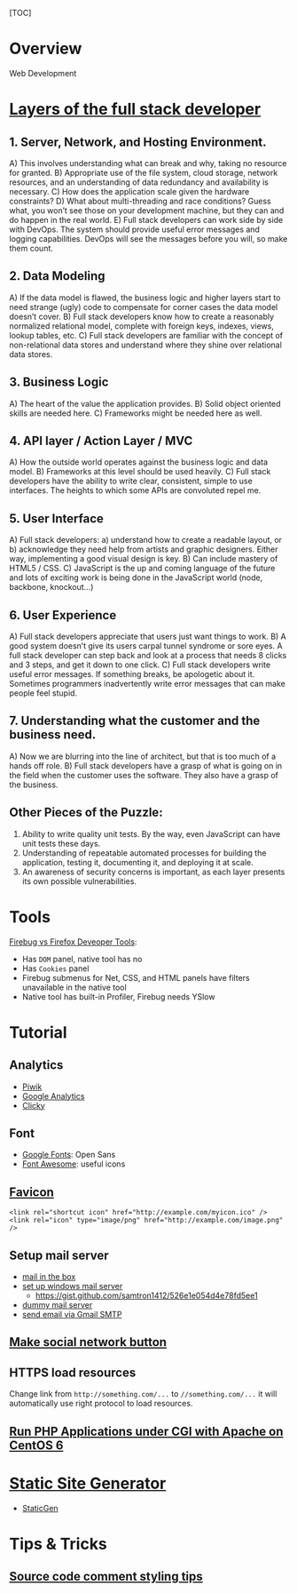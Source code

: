 [TOC]

# Overview
Web Development

# [Layers of the full stack developer](http://www.laurencegellert.com/2012/08/what-is-a-full-stack-developer/)

## 1. Server, Network, and Hosting Environment.
A) This involves understanding what can break and why, taking no resource for granted.
B) Appropriate use of the file system, cloud storage, network resources, and an understanding of data redundancy and availability is necessary.
C) How does the application scale given the hardware constraints?
D) What about multi-threading and race conditions? Guess what, you won’t see those on your development machine, but they can and do happen in the real world.
E) Full stack developers can work side by side with DevOps. The system should provide useful error messages and logging capabilities. DevOps will see the messages before you will, so make them count.

## 2. Data Modeling
A) If the data model is flawed, the business logic and higher layers start to need strange (ugly) code to compensate for corner cases the data model doesn’t cover.
B) Full stack developers know how to create a reasonably normalized relational model, complete with foreign keys, indexes, views, lookup tables, etc.
C) Full stack developers are familiar with the concept of non-relational data stores and understand where they shine over relational data stores.

## 3. Business Logic
A) The heart of the value the application provides.
B) Solid object oriented skills are needed here.
C) Frameworks might be needed here as well.

## 4. API layer / Action Layer / MVC
A) How the outside world operates against the business logic and data model.
B) Frameworks at this level should be used heavily.
C) Full stack developers have the ability to write clear, consistent, simple to use interfaces. The heights to which some APIs are convoluted repel me.

## 5. User Interface
A) Full stack developers: a) understand how to create a readable layout, or b) acknowledge they need help from artists and graphic designers. Either way, implementing a good visual design is key.
B) Can include mastery of HTML5 / CSS.
C) JavaScript is the up and coming language of the future and lots of exciting work is being done in the JavaScript world (node, backbone, knockout…)

## 6. User Experience
A) Full stack developers appreciate that users just want things to work.
B) A good system doesn’t give its users carpal tunnel syndrome or sore eyes. A full stack developer can step back and look at a process that needs 8 clicks and 3 steps, and get it down to one click.
C) Full stack developers write useful error messages. If something breaks, be apologetic about it. Sometimes programmers inadvertently write error messages that can make people feel stupid.

## 7. Understanding what the customer and the business need.
A) Now we are blurring into the line of architect, but that is too much of a hands off role.
B) Full stack developers have a grasp of what is going on in the field when the customer uses the software. They also have a grasp of the business.

## Other Pieces of the Puzzle:
1. Ability to write quality unit tests. By the way, even JavaScript can have unit tests these days.
2. Understanding of repeatable automated processes for building the application, testing it, documenting it, and deploying it at scale.
3. An awareness of security concerns is important, as each layer presents its own possible vulnerabilities.

# Tools
[Firebug vs Firefox Deveoper Tools](http://stackoverflow.com/questions/19180494/what-unique-features-does-firebug-have-that-are-not-built-in-to-firefox):
- Has `DOM` panel, native tool has no
- Has `Cookies` panel
- Firebug submenus for Net, CSS, and HTML panels have filters unavailable in the native tool
- Native tool has built-in Profiler, Firebug needs YSlow

# Tutorial
## Analytics
- [Piwik](https://github.com/piwik/piwik)
- [Google Analytics](https://www.google.com/analytics/)
- [Clicky](https://www.clicky.com)

## Font
- [Google Fonts](https://www.google.com/fonts/): Open Sans
- [Font Awesome](https://github.com/FortAwesome/Font-Awesome): useful icons

## [Favicon](https://en.wikipedia.org/wiki/Favicon)
	<link rel="shortcut icon" href="http://example.com/myicon.ico" />
	<link rel="icon" type="image/png" href="http://example.com/image.png" />

## Setup mail server
- [mail in the box](https://github.com/mail-in-a-box/mailinabox)
- [set up windows mail server](http://inchoo.net/magento/installation-and-configuration-of-local-mail-server-for-windows-hmail-server/)
	+ https://gist.github.com/samtron1412/526e1e054d4e78fd5ee1
- [dummy mail server](https://github.com/Nilhcem/FakeSMTP)
- [send email via Gmail SMTP](http://www.mkyong.com/java/javamail-api-sending-email-via-gmail-smtp-example/)

## [Make social network button](http://blog.hubspot.com/blog/tabid/6307/bid/29544/The-Ultimate-Cheat-Sheet-for-Creating-Social-Media-Buttons.aspx)

## HTTPS load resources
Change link from `http://something.com/...` to `//something.com/...` it will automatically use right protocol to load resources.

## [Run PHP Applications under CGI with Apache on CentOS 6](https://www.linode.com/docs/websites/apache/run-php-applications-under-cgi-with-apache-on-centos-6)

# [Static Site Generator](https://staticsitegenerators.net/)
- [StaticGen](https://www.staticgen.com/)

# Tips & Tricks
## [Source code comment styling tips](http://www.hongkiat.com/blog/source-code-comment-styling-tips/)
